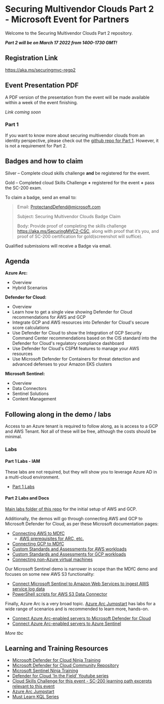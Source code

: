 
# Securing Multivendor Clouds Part 2 - Microsoft Event for Partners

Welcome to the Securing Multivendor Clouds Part 2 repository.

***Part 2 will be on March 17 2022 from 1400-1730 GMT!***

## Registration Link
https://aka.ms/securingmvc-regp2

## Event Presentation PDF
A PDF version of the presentation from the event will be made available within a week of the event finishing.

*Link coming soon*

### Part 1
If you want to know more about securing multivendor clouds from an identity perspective, please check out the [github repo for Part 1](https://github.com/LuciBlanchardMSFT/SecuringMultiVendorClouds). However, it is not a requirement for Part 2.

## Badges and how to claim
Silver – Complete cloud skills challenge **and** be registered for the event.

Gold – Completed cloud Skills Challenge **+** registered for the event **+** pass the SC-200 exam.

To claim a badge, send an email to:

 > Email: ProtectandDefend@microsoft.com
 > 
 > Subject: Securing Multivendor Clouds Badge Claim
 > 
 > Body: Provide proof of completing the skills challenge https://aka.ms/SecuringMVC2-CSC, along with proof that it’s you, and proof of SC-200 certification for gold(screenshot will suffice).

Qualified submissions will receive a Badge via email.

## Agenda

**Azure Arc:**
 - Overview
 - Hybrid Scenarios

**Defender for Cloud:**
 - Overview
 - Learn how to get a single view showing Defender for Cloud recommendations for AWS and GCP
 - Integrate GCP and AWS resources into Defender for Cloud's secure score calculations
 - Use Defender for Cloud to show the Integration of GCP Security Command Center recommendations based on the CIS standard into the Defender for Cloud's regulatory compliance dashboard
 - Use Defender for Cloud's CSPM features to manage your AWS resources
 - Use Microsoft Defender for Containers for threat detection and advanced defenses to your Amazon EKS clusters

**Microsoft Sentinel:**
 - Overview
 - Data Connectors
 - Sentinel Solutions
 - Content Management

## Following along in the demo / labs
Access to an Azure tenant is required to follow along, as is access to a GCP and AWS Tenant. Not all of these will be free, although the costs should be minimal. 

### Labs
#### Part 1 Labs - IAM
These labs are not required, but they will show you to leverage Azure AD in a multi-cloud environment. 
- [Part 1 Labs](http://aka.ms/securingmvc-repo)

#### Part 2 Labs and Docs
[Main labs folder of this repo](/Labs) for the initial setup of AWS and GCP.

Additionally, the demos will go through connecting AWS and GCP to Microsoft Defender for Cloud, as per these Microsoft documentation pages:
- [Connecting AWS to MDfC](https://docs.microsoft.com/en-us/azure/defender-for-cloud/quickstart-onboard-aws)
    - [AWS prerequisites for ARC, etc.](https://techcommunity.microsoft.com/t5/itops-talk-blog/step-by-step-how-to-connect-aws-machines-to-microsoft-defender/ba-p/3251096)
- [Connecting GCP to MDfC](https://docs.microsoft.com/en-us/azure/defender-for-cloud/quickstart-onboard-gcp)
- [Custom Standards and Assessments for AWS workloads](https://techcommunity.microsoft.com/t5/microsoft-defender-for-cloud/custom-assessments-and-standards-in-microsoft-defender-for-cloud/ba-p/3066575)
- [Custom Standards and Assessments for GCP workloads](https://techcommunity.microsoft.com/t5/microsoft-defender-for-cloud/custom-assessments-and-standards-in-microsoft-defender-for-cloud/ba-p/3251252)
- [Connecting non-Azure virtual machines](https://docs.microsoft.com/en-us/azure/defender-for-cloud/quickstart-onboard-machines?pivots=azure-arc)

Our Microsoft Sentinel demo is narrower in scope than the MDfC demo and focuses on some new AWS S3 functionality:
- [Connect Microsoft Sentinel to Amazon Web Services to ingest AWS service log data](https://docs.microsoft.com/en-us/azure/sentinel/connect-aws?tabs=s3)
- [PowerShell scripts for AWS S3 Data Connector](https://github.com/Azure/Azure-Sentinel/tree/master/DataConnectors/AWS-S3)

Finally, Azure Arc is a very broad topic. [Azure Arc Jumpstart](https://azurearcjumpstart.io/azure_arc_jumpstart/) has labs for a wide range of scenarios and is recommended to learn more, hands-on.
- [Connect Azure Arc-enabled servers to Microsoft Defender for Cloud](https://azurearcjumpstart.io/azure_arc_jumpstart/azure_arc_servers/day2/arc_defender/#azure-arc-and-microsoft-defender-for-cloud-integration)
- [Connect Azure Arc-enabled servers to Azure Sentinel](https://azurearcjumpstart.io/azure_arc_jumpstart/azure_arc_servers/day2/arc_azuresentinel/#connect-azure-arc-enabled-servers-to-azure-sentinel)

*More tbc*

## Learning and Training Resources
 - [Microsoft Defender for Cloud Ninja Training](http://aka.ms/ascninja)
 - [Microsoft Defender for Cloud Community Repository](https://github.com/Azure/Microsoft-Defender-for-Cloud)
 - [Microsoft Sentinel Ninja Training](https://techcommunity.microsoft.com/t5/microsoft-sentinel-blog/become-a-microsoft-sentinel-ninja-the-complete-level-400/ba-p/1246310)
 - [Defender for Cloud 'In the Field' Youtube series](https://www.youtube.com/hashtag/mdfcinthefield)
 - [Cloud Skills Challenge for this event - SC-200 learning path excerpts relevant to this event](https://aka.ms/SecuringMVC2-CSC)
 - [Azure Arc Jumpstart](https://azurearcjumpstart.io/overview/)
 - [Must Learn KQL Series](https://github.com/rod-trent/MustLearnKQL)
